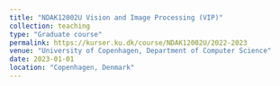 ```yaml
---
title: "NDAK12002U Vision and Image Processing (VIP)"
collection: teaching
type: "Graduate course"
permalink: https://kurser.ku.dk/course/NDAK12002U/2022-2023
venue: "University of Copenhagen, Department of Computer Science"
date: 2023-01-01
location: "Copenhagen, Denmark"
---
```


